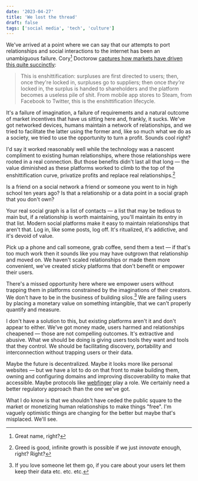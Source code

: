 ```yaml
---
date: '2023-04-27'
title: 'We lost the thread'
draft: false
tags: ['social media', 'tech', 'culture']
---
```


We've arrived at a point where we can say that our attempts to port relationships and social interactions to the internet has been an unambiguous failure.<!-- excerpt --> Cory[^1] Doctorow [captures how markets have driven this quite succinctly](https://pluralistic.net/2023/01/21/potemkin-ai/#hey-guys):

> This is enshittification: surpluses are first directed to users; then, once they're locked in, surpluses go to suppliers; then once _they're_ locked in, the surplus is handed to shareholders and the platform becomes a useless pile of shit. From mobile app stores to Steam, from Facebook to Twitter, this is the enshittification lifecycle.

It's a failure of imagination, a failure of requirements and a natural outcome of market incentives that have us sitting here and, frankly, it sucks. We've got networked devices, humans maintain a network of relationships, and we tried to facilitate the latter using the former and, like so much what we do as a society, we tried to use the opportunity to turn a profit. Sounds cool right?

I'd say it worked reasonably well while the technology was a nascent compliment to existing human relationships, where those relationships were rooted in a real connection. But those benefits didn't last all that long — the value diminished as these platforms worked to climb to the top of the enshittification curve, privatize profits and replace real relationships.[^2]

Is a friend on a social network a friend or someone you went to in high school ten years ago? Is that a relationship or a data point in a social graph that you don't own?

Your real social graph is a list of contacts — a list that may be tedious to main but, if a relationship is worth maintaining, you'll maintain its entry in that list. Modern social platforms make it easy to maintain relationships that aren't that. Log in, like some posts, log off. It's ritualized, it's addictive, and it's devoid of value.

Pick up a phone and call someone, grab coffee, send them a text — if that's too much work then it sounds like you may have outgrown that relationship and moved on. We haven't scaled relationships or made them more convenient, we've created sticky platforms that don't benefit or empower their users.

There's a missed opportunity here where we empower users without trapping them in platforms constrained by the imaginations of their creators. We don't have to be in the business of building silos.[^3] We are failing users by placing a monetary value on something intangible, that we can't properly quantify and measure.

I don't have a solution to this, but existing platforms aren't it and don't appear to either. We've got money made, users harmed and relationships cheapened — those are not compelling outcomes. It's extractive and abusive. What we should be doing is giving users tools they want and tools that they control. We should be facilitating discovery, portability and interconnection without trapping users or their data.

Maybe the future is decentralized. Maybe it looks more like personal websites — but we have a lot to do on that front to make building them, owning and configuring domains and improving discoverability to make that accessible. Maybe protocols like [webfinger](https://webfinger.net) play a role. We certainly need a better regulatory approach than the one we've got.

What I do know is that we shouldn't have ceded the public square to the market or  monetizing human relationships to make things "free". I'm vaguely optimistic things are changing for the better but maybe that's misplaced. We'll see.

[^1]: Great name, right?
[^2]: Greed is good, infinite growth is possible if we just _innovate_ enough, right? Right?
[^3]: If you love someone let them go, if you care about your users let them keep their data etc. etc. etc.
